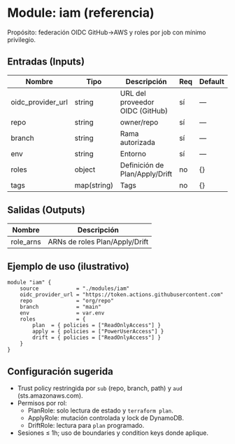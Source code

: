 # Module: iam (referencia)

Propósito: federación OIDC GitHub→AWS y roles por job con mínimo privilegio.

## Entradas (Inputs)
| Nombre | Tipo | Descripción | Req | Default |
|---|---|---|---|---|
| oidc_provider_url | string | URL del proveedor OIDC (GitHub) | sí | — |
| repo | string | owner/repo | sí | — |
| branch | string | Rama autorizada | sí | — |
| env | string | Entorno | sí | — |
| roles | object | Definición de Plan/Apply/Drift | no | {} |
| tags | map(string) | Tags | no | {} |

## Salidas (Outputs)
| Nombre | Descripción |
|---|---|
| role_arns | ARNs de roles Plan/Apply/Drift |

## Ejemplo de uso (ilustrativo)
```hcl
module "iam" {
	source            = "./modules/iam"
	oidc_provider_url = "https://token.actions.githubusercontent.com"
	repo              = "org/repo"
	branch            = "main"
	env               = var.env
	roles             = {
		plan  = { policies = ["ReadOnlyAccess"] }
		apply = { policies = ["PowerUserAccess"] }
		drift = { policies = ["ReadOnlyAccess"] }
	}
}
```

## Configuración sugerida
- Trust policy restringida por `sub` (repo, branch, path) y `aud` (sts.amazonaws.com).
- Permisos por rol:
	- PlanRole: solo lectura de estado y `terraform plan`.
	- ApplyRole: mutación controlada y lock de DynamoDB.
	- DriftRole: lectura para `plan` programado.
- Sesiones ≤ 1h; uso de boundaries y condition keys donde aplique.
